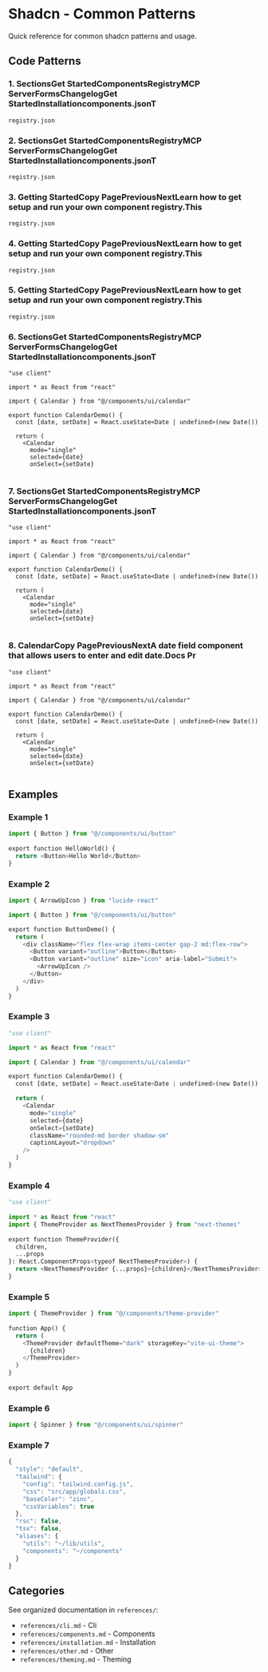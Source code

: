 # Shadcn - Common Patterns

Quick reference for common shadcn patterns and usage.

## Code Patterns

### 1. SectionsGet StartedComponentsRegistryMCP ServerFormsChangelogGet StartedInstallationcomponents.jsonT

```
registry.json
```

### 2. SectionsGet StartedComponentsRegistryMCP ServerFormsChangelogGet StartedInstallationcomponents.jsonT

```
registry.json
```

### 3. Getting StartedCopy PagePreviousNextLearn how to get setup and run your own component registry.This 

```
registry.json
```

### 4. Getting StartedCopy PagePreviousNextLearn how to get setup and run your own component registry.This 

```
registry.json
```

### 5. Getting StartedCopy PagePreviousNextLearn how to get setup and run your own component registry.This 

```
registry.json
```

### 6. SectionsGet StartedComponentsRegistryMCP ServerFormsChangelogGet StartedInstallationcomponents.jsonT

```
"use client"

import * as React from "react"

import { Calendar } from "@/components/ui/calendar"

export function CalendarDemo() {
  const [date, setDate] = React.useState<Date | undefined>(new Date())

  return (
    <Calendar
      mode="single"
      selected={date}
      onSelect={setDate}
    
```

### 7. SectionsGet StartedComponentsRegistryMCP ServerFormsChangelogGet StartedInstallationcomponents.jsonT

```
"use client"

import * as React from "react"

import { Calendar } from "@/components/ui/calendar"

export function CalendarDemo() {
  const [date, setDate] = React.useState<Date | undefined>(new Date())

  return (
    <Calendar
      mode="single"
      selected={date}
      onSelect={setDate}
    
```

### 8. CalendarCopy PagePreviousNextA date field component that allows users to enter and edit date.Docs Pr

```
"use client"

import * as React from "react"

import { Calendar } from "@/components/ui/calendar"

export function CalendarDemo() {
  const [date, setDate] = React.useState<Date | undefined>(new Date())

  return (
    <Calendar
      mode="single"
      selected={date}
      onSelect={setDate}
    
```

## Examples

### Example 1

```python
import { Button } from "@/components/ui/button"
 
export function HelloWorld() {
  return <Button>Hello World</Button>
}
```

### Example 2

```python
import { ArrowUpIcon } from "lucide-react"

import { Button } from "@/components/ui/button"

export function ButtonDemo() {
  return (
    <div className="flex flex-wrap items-center gap-2 md:flex-row">
      <Button variant="outline">Button</Button>
      <Button variant="outline" size="icon" aria-label="Submit">
        <ArrowUpIcon />
      </Button>
    </div>
  )
}
```

### Example 3

```python
"use client"

import * as React from "react"

import { Calendar } from "@/components/ui/calendar"

export function CalendarDemo() {
  const [date, setDate] = React.useState<Date | undefined>(new Date())

  return (
    <Calendar
      mode="single"
      selected={date}
      onSelect={setDate}
      className="rounded-md border shadow-sm"
      captionLayout="dropdown"
    />
  )
}
```

### Example 4

```python
"use client"
 
import * as React from "react"
import { ThemeProvider as NextThemesProvider } from "next-themes"
 
export function ThemeProvider({
  children,
  ...props
}: React.ComponentProps<typeof NextThemesProvider>) {
  return <NextThemesProvider {...props}>{children}</NextThemesProvider>
}
```

### Example 5

```python
import { ThemeProvider } from "@/components/theme-provider"
 
function App() {
  return (
    <ThemeProvider defaultTheme="dark" storageKey="vite-ui-theme">
      {children}
    </ThemeProvider>
  )
}
 
export default App
```

### Example 6

```python
import { Spinner } from "@/components/ui/spinner"
```

### Example 7

```typescript
{
  "style": "default",
  "tailwind": {
    "config": "tailwind.config.js",
    "css": "src/app/globals.css",
    "baseColor": "zinc",
    "cssVariables": true
  },
  "rsc": false,
  "tsx": false,
  "aliases": {
    "utils": "~/lib/utils",
    "components": "~/components"
  }
}
```


## Categories

See organized documentation in `references/`:

- `references/cli.md` - Cli
- `references/components.md` - Components
- `references/installation.md` - Installation
- `references/other.md` - Other
- `references/theming.md` - Theming
